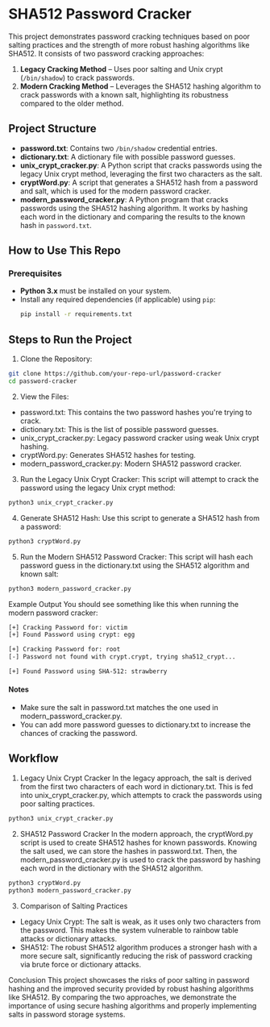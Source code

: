 # SHA512 Password Cracker

This project demonstrates password cracking techniques based on poor salting practices and the strength of more robust hashing algorithms like SHA512. It consists of two password cracking approaches:

1. **Legacy Cracking Method** – Uses poor salting and Unix crypt (`/bin/shadow`) to crack passwords.
2. **Modern Cracking Method** – Leverages the SHA512 hashing algorithm to crack passwords with a known salt, highlighting its robustness compared to the older method.

## Project Structure

- **password.txt**: Contains two `/bin/shadow` credential entries.
- **dictionary.txt**: A dictionary file with possible password guesses.
- **unix_crypt_cracker.py**: A Python script that cracks passwords using the legacy Unix crypt method, leveraging the first two characters as the salt.
- **cryptWord.py**: A script that generates a SHA512 hash from a password and salt, which is used for the modern password cracker.
- **modern_password_cracker.py**: A Python program that cracks passwords using the SHA512 hashing algorithm. It works by hashing each word in the dictionary and comparing the results to the known hash in `password.txt`.

## How to Use This Repo

### Prerequisites

- **Python 3.x** must be installed on your system.
- Install any required dependencies (if applicable) using `pip`:
  ```bash
  pip install -r requirements.txt
  ```

## Steps to Run the Project
1. Clone the Repository:

```bash
git clone https://github.com/your-repo-url/password-cracker
cd password-cracker
```
2. View the Files:

+ password.txt: This contains the two password hashes you're trying to crack.
+ dictionary.txt: This is the list of possible password guesses.
+ unix_crypt_cracker.py: Legacy password cracker using weak Unix crypt hashing.
+ cryptWord.py: Generates SHA512 hashes for testing.
+ modern_password_cracker.py: Modern SHA512 password cracker.

3. Run the Legacy Unix Crypt Cracker: This script will attempt to crack the password using the legacy Unix crypt method:

```bash
python3 unix_crypt_cracker.py
```

4. Generate SHA512 Hash: Use this script to generate a SHA512 hash from a password:

```bash
python3 cryptWord.py
```
5. Run the Modern SHA512 Password Cracker: This script will hash each password guess in the dictionary.txt using the SHA512 algorithm and known salt:

```bash
python3 modern_password_cracker.py
```

Example Output
You should see something like this when running the modern password cracker:

```bash
[+] Cracking Password for: victim
[+] Found Password using crypt: egg

[+] Cracking Password for: root
[-] Password not found with crypt.crypt, trying sha512_crypt...

[+] Found Password using SHA-512: strawberry
```

#### Notes
+ Make sure the salt in password.txt matches the one used in modern_password_cracker.py.
+ You can add more password guesses to dictionary.txt to increase the chances of cracking the password.

## Workflow
1. Legacy Unix Crypt Cracker
In the legacy approach, the salt is derived from the first two characters of each word in dictionary.txt. This is fed into unix_crypt_cracker.py, which attempts to crack the passwords using poor salting practices.

```bash
python3 unix_crypt_cracker.py
```

2. SHA512 Password Cracker
In the modern approach, the cryptWord.py script is used to create SHA512 hashes for known passwords. Knowing the salt used, we can store the hashes in password.txt. Then, the modern_password_cracker.py is used to crack the password by hashing each word in the dictionary with the SHA512 algorithm.

```bash
python3 cryptWord.py
python3 modern_password_cracker.py
```

3. Comparison of Salting Practices
+ Legacy Unix Crypt: The salt is weak, as it uses only two characters from the password. This makes the system vulnerable to rainbow table attacks or dictionary attacks.
+ SHA512: The robust SHA512 algorithm produces a stronger hash with a more secure salt, significantly reducing the risk of password cracking via brute force or dictionary attacks.

Conclusion
This project showcases the risks of poor salting in password hashing and the improved security provided by robust hashing algorithms like SHA512. By comparing the two approaches, we demonstrate the importance of using secure hashing algorithms and properly implementing salts in password storage systems.
